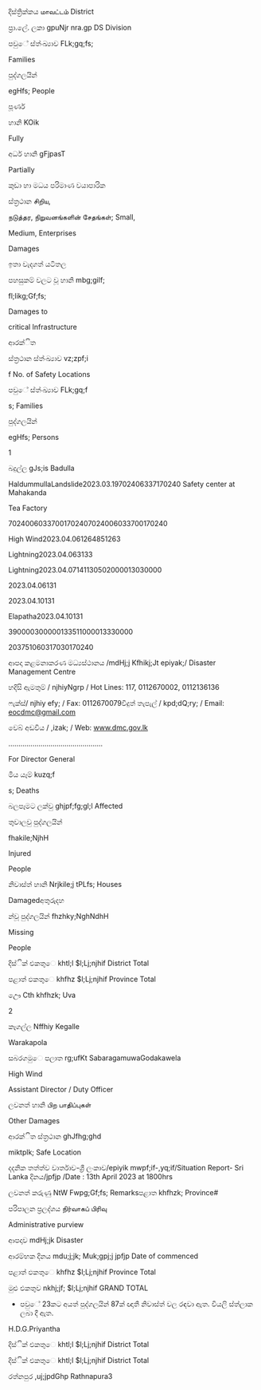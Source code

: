 දිස්ත්‍රික්කය மாவட்டம் District

ප්‍රා.ලේ. ලකා gpuNjr nra.gp DS Division

පවුේ ස්ත්‍ංඛ්‍යාව FLk;gq;fs;

Families

පුද්ගලයින්

egHfs; People

පූර්ණ

හානි KOik

Fully

අර්ධ හානි gFjpasT

Partially

කුඩා හා මධය පරිමාණ වයාපාරික

ස්ත්‍රථාන சிறிய,

நடுத்தர, நிறுவனங்களின் சேதங்கள்; Small,

Medium, Enterprises

Damages

ඉතා වැදගත් යටිතල

පහසුකම් වලට වූ හානි mbg;gilf;

fl;likg;Gf;fs;

Damages to

critical Infrastructure

ආරක්ිත

ස්ත්‍රථාන ස්ත්‍ංඛ්‍යාව vz;zpf;i

f No. of Safety Locations

පවුේ ස්ත්‍ංඛ්‍යාව FLk;gq;f

s; Families

පුද්ගලයින්

egHfs; Persons

1

බදුල්ල gJs;is Badulla

HaldummullaLandslide2023.03.19702406337170240 Safety center at Mahakanda

Tea Factory

70240060337001702407024006033700170240

High Wind2023.04.061264851263

Lightning2023.04.063133

Lightning2023.04.07141130502000013030000

2023.04.06131

2023.04.10131

Elapatha2023.04.10131

390000300000133511000013330000

203751060317030170240

ආපදා කළමනාකරණ මධ්‍යස්ථානය /mdHj;j Kfhikj;Jt epiyak;/ Disaster Management Centre

හදිසි ඇමතුම් / njhiyNgrp / Hot Lines: 117, 0112670002, 0112136136

ෆැක්ස්/ njhiy efy; / Fax: 0112670079විදුත් තැපැල් / kpd;dQ;ry; / Email: eocdmc@gmail.com

වෙබ් අඩවිය / ,izak; / Web: www.dmc.gov.lk

…............................................

For Director General

මිය යෑම් kuzq;f

s; Deaths

බලපෑමට ලක්වු ghjpf;fg;gl;l Affected

තුවාලවු පුද්ගලයින්

fhakile;NjhH

Injured

People

නිවාස්ත්‍ හානි Nrjkile;j tPLfs; Houses

Damagedඅතුරුදහ

න්වූ පුද්ගලයින් fhzhky;NghNdhH

Missing

People

දිස්ික් එකතුෙ khtl;l $l;Lj;njhif District Total

පළාත් ඵකතුෙ khfhz $l;Lj;njhif Province Total

ඌෙ Cth khfhzk; Uva

2

කෑගල්ල Nffhiy Kegalle

Warakapola

සබරගමුෙ පලාත rg;ufKt SabaragamuwaGodakawela

High Wind

Assistant Director / Duty Officer

ලවනත් හානි பிற பாதிப்புகள்

Other Damages

ආරක්ිත ස්ත්‍රථාන ghJfhg;ghd

miktplk; Safe Location

දදනික තත්ත්ව වාර්තාව-ශ්‍රී ලංකාව/epiyik mwpf;if-,yq;if/Situation Report- Sri Lanka දිනය/jpfjp /Date : 13th April 2023 at 1800hrs

ලවනත් කරුණු NtW Fwpg;Gf;fs; Remarksපළාත khfhzk; Province#

පරිපාලන ප්‍රලද්ශය நிர்வாகப் பிரிவு

Administrative purview

ආපදාව mdHj;jk Disaster

ආරම්භක දිනය mdu;j;jk; Muk;gpj;j jpfjp Date of commenced

පළාත් ඵකතුෙ khfhz $l;Lj;njhif Province Total

මුළු එකතුව nkhj;jf; $l;Lj;njhif GRAND TOTAL

* පවුේ 23කට අයත් පුද්ගලයින් 87ක් ඥාතී නිවාස්ත්‍ වල රඳවා ඇත. වියලි ස්ත්‍ලාක ලබා දී ඇත.

H.D.G.Priyantha

දිස්ික් එකතුෙ khtl;l $l;Lj;njhif District Total

දිස්ික් එකතුෙ khtl;l $l;Lj;njhif District Total

රත්නපුර ,uj;jpdGhp Rathnapura3